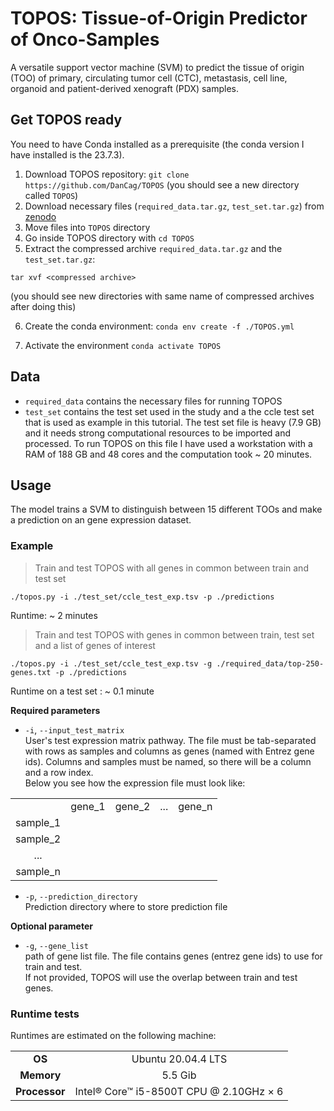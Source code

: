 TOPOS: Tissue-of-Origin Predictor of Onco-Samples
=================================================

A versatile support vector machine (SVM) to predict the tissue of origin (TOO) of primary, circulating tumor cell (CTC), metastasis, cell line, organoid and patient-derived xenograft (PDX) samples.

Get TOPOS ready
---------------

You need to have Conda installed as a prerequisite (the conda version I have installed is the 23.7.3).

1. Download TOPOS repository: `git clone https://github.com/DanCag/TOPOS` (you should see a new directory called `TOPOS`)
2. Download necessary files (`required_data.tar.gz`, `test_set.tar.gz`) from [zenodo](https://zenodo.org/records/10469602)
3. Move files into `TOPOS` directory
4. Go inside TOPOS directory with `cd TOPOS`
5. Extract the compressed archive `required_data.tar.gz` and the `test_set.tar.gz`:

```
tar xvf <compressed archive>
```
(you should see new directories with same name of compressed archives after doing this)

6. Create the conda environment: `conda env create -f ./TOPOS.yml`  

7. Activate the environment `conda activate TOPOS`

Data
----
* `required_data` contains the necessary files for running TOPOS 
* `test_set` contains the test set used in the study 
and a the ccle test set that is used as example in this tutorial. The test set file is heavy (7.9 GB) 
and it needs strong computational resources to be imported and processed. To run TOPOS on this file I have used a workstation with a RAM of 188 GB and 48 cores and the computation took ~ 20 minutes.  

Usage
-----

The model trains a SVM to distinguish between 15 different TOOs and make a prediction on an gene expression dataset.

### Example
> Train and test TOPOS with all genes in common between train and test set
```
./topos.py -i ./test_set/ccle_test_exp.tsv -p ./predictions
```

Runtime: ~ 2 minutes
<br>

> Train and test TOPOS with genes in common between train, test set and a list of genes of interest
```
./topos.py -i ./test_set/ccle_test_exp.tsv -g ./required_data/top-250-genes.txt -p ./predictions
```
Runtime on a test set : ~ 0.1 minute
<br>

**Required parameters**

- `-i`, `--input_test_matrix`<br>
User's test expression matrix pathway. The file must be tab-separated with rows as samples and columns as genes (named with Entrez gene ids). Columns and samples must be named, so there will be a column and a row index.<br> Below you see how the expression file must look like:


| | | | |  |
| :----:   | :----: | :----: | :----: | :----: |
|          | gene_1 | gene_2 | ...    | gene_n | 
| sample_1 |
| sample_2 |
| ...     | 
| sample_n |



- `-p`, `--prediction_directory`<br>
Prediction directory where to store prediction file


**Optional parameter**

- `-g`, `--gene_list`<br>
path of gene list file. The file contains genes (entrez gene ids) to use for train and test.<br>
If not provided, TOPOS will use the overlap between train and test genes.



### Runtime tests

Runtimes are estimated on the following machine:

| | |
| :----: | :----: |
| **OS**     | Ubuntu 20.04.4 LTS |
| **Memory** | 5.5 Gib     |
| **Processor** | Intel® Core™ i5-8500T CPU @ 2.10GHz × 6 |
